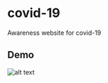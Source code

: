 # covid-19
Awareness website for covid-19

## Demo
![alt text](https://raw.githubusercontent.com/MrKioZ/covid-19/demo.png?raw=true "Title")
